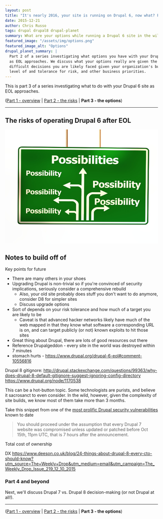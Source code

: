 ```yaml
---
layout: post
title: "It's nearly 2016, your site is running on Drupal 6, now what? Part 3: the options."
date: 2015-12-21
author: Chris Russo
tags: drupal drupal8 drupal-planet 
summary: What are your options while running a Drupal 6 site in the wild after EOL?
featured_image: "/assets/img/options.png"
featured_image_alt: "Options"
drupal_planet_summary: |
  Part 2 of a series investigating what options you have with your Drupal 6 site 
  as EOL approaches. We discuss what your options really are given the many
  difficult decisions you are likely faced given your organization's budget,
  level of and tolerance for risk, and other business priorities.
---
```


This is part 3 of a series investigating what to do with your Drupal 6 site as 
EOL approaches. 

([Part 1 - overview](/2015/11/24/drupal-6-upgrade.html) \| 
[Part 2 - the risks](/2015/12/10/drupal-6-part-2.html) 
\| **Part 3 - the options**)

*****

## The risks of operating Drupal 6 after EOL

<img src="/assets/img/options.jpg" alt="risk">

 
## Notes to build off of

Key points for future 

 + There are many others in your shoes
 + Upgrading Drupal is non-trivial so if you're convinced of security implications, seriously consider a comprehensive rebuild
   + Also, your old site probably does stuff you don't want to do anymore, consider D8 for simpler sites
   + Discuss upgrade options
 + Sort of depends on your risk tolerance and how much of a target you are likely to be
   + Caveat is that advanced hacker networks likely have much of the web mapped in that they know what software a corresponding
   URL is on, and can target publicly (or not) known exploits to hit those sites
  + Great thing about Drupal, there are lots of good resources out there
  + Reference Drupalgeddon - every site in the world was destroyed within 7 minutes
  + stomach hurts - https://www.drupal.org/drupal-6-eol#comment-10556816
  
  
  Drupal 8 gitignore: http://drupal.stackexchange.com/questions/99363/why-does-drupal-8-default-gitignore-suggest-ignoring-config-directory
  https://www.drupal.org/node/1170538



This can be a hot-button topic. Some technologists are purists, and believe it sacrosanct to even consider.
In the wild, however, given the complexity of site builds, we know most of them take more than 3 months.

Take this snippet from one of the [most prolific Drupal security vulnerabilities](https://www.drupal.org/PSA-2014-003) known to date
> You should proceed under the assumption that every Drupal 7 website was compromised unless updated or patched before Oct 15th, 11pm UTC, that is 7 hours after the announcement.

Total cost of ownership

DX
https://www.deeson.co.uk/blog/24-things-about-drupal-8-every-cto-should-know?utm_source=The+Weekly+Drop&utm_medium=email&utm_campaign=The_Weekly_Drop_Issue_219_12_10_2015






### Part 4 and beyond

Next, we'll discuss Drupal 7 vs. Drupal 8 decision-making (or not Drupal at all!). 

*****

([Part 1 - overview](/2015/11/24/drupal-6-upgrade.html) \| 
[Part 2 - the risks](/2015/12/10/drupal-6-part-2.html) 
\| **Part 3 - the options**)

